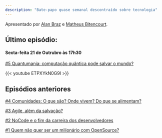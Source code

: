 ```yaml
---
description: "Bate-papo quase semanal descontraído sobre tecnologia"
---
```


<p class="text-md text-neutral-500 dark:text-neutral-400">Apresentado por <a href="http://alanbraz.com.br" target="_blank">Alan Braz</a> e <a href="https://www.instagram.com/matbiit/" target="_blank">Matheus Bitencourt</a>.</p>

## Último episódio: 

#### Sexta-feita 21 de Outrubro às 17h30
[#5 Quantumania: computação quântica pode salvar o mundo?](/ep005)

<!-- {{<button href="https://www.sympla.com.br/evento-online/pull-recast-4-comunidades-com-yara-mascarenhas/1744221">}}Inscreva-se{{</button>}} -->

{{< youtube ETPXYkN0G9I >}}

## Episódios anteriores

[#4 Comunidades: O que são? Onde vivem? Do que se alimentam?](/ep004)

[#3 Agile, além da salvação?](/ep003)

[#2 NoCode e o fim da carreira dos desenvolvedores](/ep002)

[#1 Quem não quer ser um milionário com OpenSource?](/ep001)
